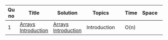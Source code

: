 | Qu no | Title       |  Solution   | Topics |      | Time   | Space  | Difficulty  |     | Approach    | 
| --    | ----------- | ----------- | ---  | ---- | -----  |  ---   | ----------- | --- | ----------- |
| 1     | [Arrays Introduction](https://www.hackerrank.com/challenges/arrays-introduction/problem?isFullScreen=true)       |[Arrays Introduction](https://github.com/C-a-thing/Code-Insight/blob/main/HackerRank/C%2B%2B/Introduction/Arrays%20Introduction.cpp) | Introduction       |      |   O(n)     |        |        Easy     |     |  |
